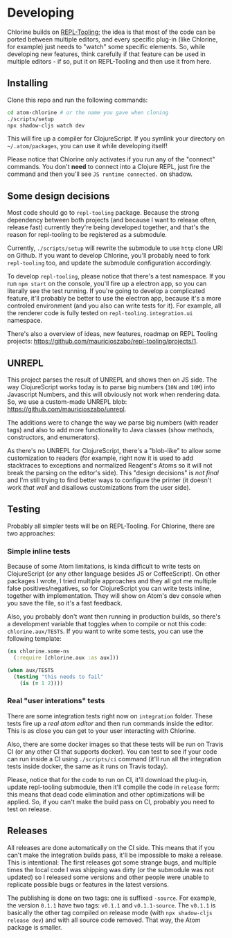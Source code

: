 # Developing

Chlorine builds on [REPL-Tooling](https://github.com/mauricioszabo/repl-tooling/); the idea is that most of the code can be ported between multiple editors, and every specific plug-in (like Chlorine, for example) just needs to "watch" some specific elements. So, while developing new features, think carefully if that feature can be used in multiple editors - if so, put it on REPL-Tooling and then use it from here.

## Installing

Clone this repo and run the following commands:

```bash
cd atom-chlorine # or the name you gave when cloning
./scripts/setup
npx shadow-cljs watch dev
```

This will fire up a compiler for ClojureScript. If you symlink your directory on `~/.atom/packages`, you can use it while developing itself!

Please notice that Chlorine only activates if you run any of the "connect" commands. You don't **need** to connect into a Clojure REPL, just fire the command and then you'll see `JS runtime connected.` on shadow.

## Some design decisions
Most code should go to `repl-tooling` package. Because the strong dependency between both projects (and because I want to release often, release fast) currently they're being developed together, and that's the reason for repl-tooling to be registered as a submodule.

Currently, `./scripts/setup` will rewrite the submodule to use `http` clone URI on Github. If you want to develop Chlorine, you'll probably need to fork `repl-tooling` too, and update the submodule configuration accordingly.

To develop `repl-tooling`, please notice that there's a test namespace. If you run `npm start` on the console, you'll fire up a electron app, so you can literally see the test running. If you're going to develop a complicated feature, it'll probably be better to use the electron app, because it's a more controled environment (and you also can write tests for it). For example, all the renderer code is fully tested on `repl-tooling.integration.ui` namespace.

There's also a overview of ideas, new features, roadmap on REPL Tooling projects: https://github.com/mauricioszabo/repl-tooling/projects/1.

## UNREPL
This project parses the result of UNREPL and shows then on JS side. The way ClojureScript works today is to parse big numbers (`10N` and `10M`) into Javascript Numbers, and this will obviously not work when rendering data. So, we use a custom-made UNREPL blob: https://github.com/mauricioszabo/unrepl.

The additions were to change the way we parse big numbers (with reader tags) and also to add more functionality to Java classes (show methods, constructors, and enumerators).

As there's no UNREPL for ClojureScript, there's a "blob-like" to allow some customization to readers (for example, right now it is used to add stacktraces to exceptions and normalized Reagent's Atoms so it will not break the parsing on the editor's side). This "design decisions" is _not final_ and I'm still trying to find better ways to configure the printer (it doesn't work _that well_ and disallows customizations from the user side).

## Testing

Probably all simpler tests will be on REPL-Tooling. For Chlorine, there are two approaches:

### Simple inline tests
Because of some Atom limitations, is kinda difficult to write tests on ClojureScript (or any other language besides JS or CoffeeScript). On other packages I wrote, I tried multiple approaches and they all got me multiple false positives/negatives, so for ClojureScript you can write tests inline, together with implementation. They will show on Atom's dev console when you save the file, so it's a fast feedback.

Also, you probably don't want then running in production builds, so there's a development variable that toggles when to compile or not this code: `chlorine.aux/TESTS`. If you want to write some tests, you can use the following template:

```clojure
(ns chlorine.some-ns
  (:require [chlorine.aux :as aux]))

(when aux/TESTS
  (testing "this needs to fail"
    (is (= 1 2))))
```

### Real "user interations" tests
There are some integration tests right now on `integration` folder. These tests fire up a _real atom editor_ and then run commands inside the editor. This is as close you can get to your user interacting with Chlorine.

Also, there are some docker images so that these tests will be run on Travis CI (or any other CI that supports docker). You can test to see if your code can run inside a CI using `./scripts/ci` command (it'll run all the integration tests inside docker, the same as it runs on Travis today).

Please, notice that for the code to run on CI, it'll download the plug-in, update repl-tooling submodule, then it'll compile the code in `release` form: this means that dead code elimination and other optimizations will be applied. So, if you can't make the build pass on CI, probably you need to test on release.

## Releases
All releases are done automatically on the CI side. This means that if you can't make the integration builds pass, it'll be impossible to make a release. This is intentional: The first releases got some strange bugs, and multiple times the local code I was shipping was dirty (or the submodule was not updated) so I released some versions and other people were unable to replicate possible bugs or features in the latest versions.

The publishing is done on two tags: one is suffixed `-source`. For example, the version `0.1.1` have two tags: `v0.1.1` and `v0.1.1-source`. The `v0.1.1` is basically the other tag compiled on release mode (with `npx shadow-cljs release dev`) and with all source code removed. That way, the Atom package is smaller.

